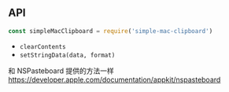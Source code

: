 ## API

```js
const simpleMacClipboard = require('simple-mac-clipboard')
```

- `clearContents`
- `setStringData(data, format)`

和 NSPasteboard 提供的方法一样
https://developer.apple.com/documentation/appkit/nspasteboard
